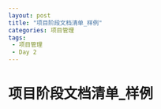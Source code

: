 ```yaml
---
layout: post
title: "项目阶段文档清单_样例"
categories: 项目管理
tags: 
 - 项目管理
 - Day 2
--- 
```


# 项目阶段文档清单_样例



